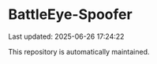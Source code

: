 # BattleEye-Spoofer

Last updated: 2025-06-26 17:24:22

This repository is automatically maintained.
